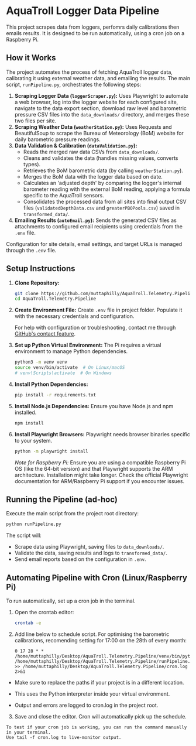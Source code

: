# AquaTroll Logger Data Pipeline

This project scrapes data from loggers, perfomrs daily calibrations then emails results. It is designed to be run automatically, using a cron job on a Raspberry Pi.

## How it Works

The project automates the process of fetching AquaTroll logger data, calibrating it using external weather data, and emailing the results. The main script, `runPipeline.py`, orchestrates the following steps:

1.  **Scraping Logger Data (`loggerScraper.py`):** Uses Playwright to automate a web browser, log into the logger website for each configured site, navigate to the data export section, download raw level and barometric pressure CSV files into the `data_downloads/` directory, and merges these two files per site.
2.  **Scraping Weather Data (`weatherStation.py`):** Uses Requests and BeautifulSoup to scrape the Bureau of Meteorology (BoM) website for daily barometric pressure readings.
3.  **Data Validation & Calibration (`dataValidation.py`):**
    *   Reads the merged raw data CSVs from `data_downloads/`.
    *   Cleans and validates the data (handles missing values, converts types).
    *   Retrieves the BoM barometric data (by calling `weatherStation.py`).
    *   Merges the BoM data with the logger data based on date.
    *   Calculates an 'adjusted depth' by comparing the logger's internal barometer reading with the external BoM reading, applying a formula specific to the AquaTroll sensors.
    *   Consolidates the processed data from all sites into final output CSV files (`validatedDepthData.csv` and `greaterPBOPools.csv`) saved in `transformed_data/`.
4.  **Emailing Results (`autoEmail.py`):** Sends the generated CSV files as attachments to configured email recipients using credentials from the `.env` file.

Configuration for site details, email settings, and target URLs is managed through the `.env` file.

## Setup Instructions

1.  **Clone Repository:**
    ```bash
    git clone https://github.com/muttaphilly/AquaTroll.Telemetry.Pipeline.git
    cd AquaTroll.Telemetry.Pipeline
    ```

2.  **Create Environment File:**
    Create `.env` file in project folder. Populate it with the necessary credentials and configuration.

    For help with configuration or troubleshooting, contact me through [GitHub's contact feature](https://github.com/muttaphilly).

3.  **Set up Python Virtual Environment:**
    The Pi requires a virtual environment to manage Python dependencies.
    ```bash
    python3 -m venv venv
    source venv/bin/activate  # On Linux/macOS
    # venv\Scripts\activate  # On Windows
    ```

4.  **Install Python Dependencies:**
    ```bash
    pip install -r requirements.txt
    ```

5.  **Install Node.js Dependencies:**
    Ensure you have Node.js and npm installed.
    ```bash
    npm install
    ```

6.  **Install Playwright Browsers:**
    Playwright needs browser binaries specific to your system.
    ```bash
    python -m playwright install

    ```
    *Note for Raspberry Pi:* Ensure you are using a compatible Raspberry Pi OS (like the 64-bit version) and that Playwright supports the ARM architecture. Installation might take longer. Check the official Playwright documentation for ARM/Raspberry Pi support if you encounter issues.

## Running the Pipeline (ad-hoc)

Execute the main script from the project root directory:

```bash
python runPipeline.py
```

The script will:
*   Scrape data using Playwright, saving files to `data_downloads/`.
*   Validate the data, saving results and logs to `transformed_data/`.
*   Send email reports based on the configuration in `.env`.

## Automating Pipeline with Cron (Linux/Raspberry Pi)

To run automatically, set up a cron job in the terminal.

1.  Open the crontab editor:
    ```bash
    crontab -e
    ```
2.  Add line below to schedule script. For optimising the barometric calibrations, recomending setting for 17:00 on the 28th of every month:
    ```cron
    0 17 28 * * /home/muttaphilly/Desktop/AquaTroll.Telemetry.Pipeline/venv/bin/python /home/muttaphilly/Desktop/AquaTroll.Telemetry.Pipeline/runPipeline.py >> /home/muttaphilly/Desktop/AquaTroll.Telemetry.Pipeline/cron.log 2>&1
    ```
* Make sure to replace the paths if your project is in a different location.

* This uses the Python interpreter inside your virtual environment.

* Output and errors are logged to cron.log in the project root.

3.  Save and close the editor. Cron will automatically pick up the schedule.
```💡 Tip:
To test if your cron job is working, you can run the command manually in your terminal.
Use tail -f cron.log to live-monitor output.
